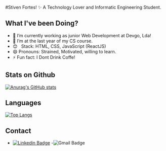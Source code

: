 
#Stiven Fortes! ✨ A Technology Lover and Informatic Engineering Student.


## What I've been Doing?
- 🔭 I’m currently working as junior Web Development at Devgo, Lda!
- 👯 I’m at the last year of my CS course.
- :blush: &nbsp; Stack: HTML, CSS, JavaScript (ReactJS)
- 😄 Pronouns: Strained, Motivated, willing to learn.
- ⚡ Fun fact: I Dont Drink Coffe!

## Stats on Github
[![Anurag's GitHub stats](https://github-readme-stats.vercel.app/api?username=Stivifortes)](https://github.com/Stivifortes/github-readme-stats)

## Languages
[![Top Langs](https://github-readme-stats.vercel.app/api/top-langs/?username=Stivifortes)](https://github.com/Stivifortes/github-readme-stats)

## Contact
- [![Linkedin Badge](https://img.shields.io/badge/-StivenFortes-blue?style=flat-square&logo=Linkedin&logoColor=white&link=https://www.linkedin.com/in/stivenfortes96/)](https://www.linkedin.com/in/stivenfortes96/)
-![Gmail Badge](https://img.shields.io/badge/-stivenfortes96@gmail.com-c14438?style=flat-square&logo=Gmail&logoColor=white&link=mailto:stivenfortes96@gmail.com)


